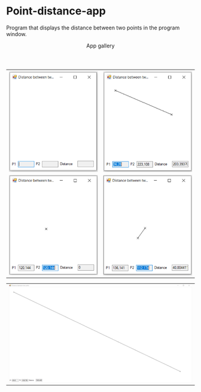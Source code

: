 # Point-distance-app
Program that displays the distance between two points in the program window.


<table style="width:100%">
  <caption>App gallery<p><br/><p></caption>
  <tr>
    <th><img src="/img/points-home.PNG" alt="points-home"></th>
    <th><img src="/img/points-action1.PNG" alt="points-action1"></th>
  </tr>
  <tr>
    <td><img src="/img/points-action2.PNG" alt="points-action2"></td>
    <td><img src="/img/points-action3.PNG" alt="points-action3"></td>
  </tr>
  <tr>
    <table style="width:100%"> 
        <tr>
          <td><img src="/img/points-action-full-screen.PNG" alt="points-action-full-screen"></td>
        </tr>
    </table>
  </tr>
</table>

